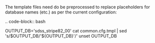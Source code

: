 The template files need do be preprocessed to replace placeholders
for database names (etc.) as per the current configuration:

.. code-block:: bash

  OUTPUT_DB='sdss_stripe82_00'
  cat common.cfg.tmpl  | sed 's/\$OUTPUT_DB/'${OUTPUT_DB}'/'
  unset OUTPUT_DB


